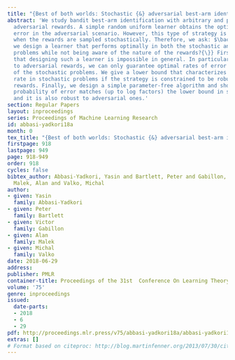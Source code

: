 ```yaml
---
title: "{Best of both worlds: Stochastic {&} adversarial best-arm identification}"
abstract: 'We study bandit best-arm identification with arbitrary and potentially
  adversarial rewards. A simple random uniform learner obtains the optimal rate of
  error in the adversarial scenario. However, this type of strategy is suboptimal
  when the rewards are sampled stochastically. Therefore, we ask: $\backslash$emph{\{}Can
  we design a learner that performs optimally in both the stochastic and adversarial
  problems while not being aware of the nature of the rewards?{\}} First, we show
  that designing such a learner is impossible in general. In particular, to be robust
  to adversarial rewards, we can only guarantee optimal rates of error on a subset
  of the stochastic problems. We give a lower bound that characterizes the optimal
  rate in stochastic problems if the strategy is constrained to be robust to adversarial
  rewards. Finally, we design a simple parameter-free algorithm and show that its
  probability of error matches (up to log factors) the lower bound in stochastic problems,
  and it is also robust to adversarial ones.'
section: Regular Papers
layout: inproceedings
series: Proceedings of Machine Learning Research
id: abbasi-yadkori18a
month: 0
tex_title: "{Best of both worlds: Stochastic {&} adversarial best-arm identification}"
firstpage: 918
lastpage: 949
page: 918-949
order: 918
cycles: false
bibtex_author: Abbasi-Yadkori, Yasin and Bartlett, Peter and Gabillon, Victor and
  Malek, Alan and Valko, Michal
author:
- given: Yasin
  family: Abbasi-Yadkori
- given: Peter
  family: Bartlett
- given: Victor
  family: Gabillon
- given: Alan
  family: Malek
- given: Michal
  family: Valko
date: 2018-06-29
address: 
publisher: PMLR
container-title: Proceedings of the 31st  Conference On Learning Theory
volume: '75'
genre: inproceedings
issued:
  date-parts:
  - 2018
  - 6
  - 29
pdf: http://proceedings.mlr.press/v75/abbasi-yadkori18a/abbasi-yadkori18a.pdf
extras: []
# Format based on citeproc: http://blog.martinfenner.org/2013/07/30/citeproc-yaml-for-bibliographies/
---
```

